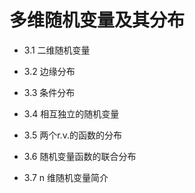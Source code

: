 # 多维随机变量及其分布


- 3.1  二维随机变量

- 3.2  边缘分布

- 3.3  条件分布

- 3.4  相互独立的随机变量

- 3.5  两个r.v.的函数的分布

- 3.6  随机变量函数的联合分布

- 3.7  n 维随机变量简介


